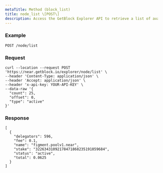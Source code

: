 ```yaml
---
metaTitle: Method (block_list)
title: node_list \[POST\]
description: Access the GetBlock Explorer API to retrieve a list of available nodes. Utilize the power of blockchain infrastructure for your applications effortlessly.
---
```


### Example

```POST /node/list```

### Request

```
curl --location --request POST 'https://near.getblock.io/explorer/node/list' \
--header 'Content-Type: application/json' \
--header 'Accept: application/json' \
--header 'x-api-key: YOUR-API-KEY' \
--data-raw '{
  "count": 25,
  "offset": 0,
  "type": "active"
}'
```

### Response

```
[
  {
    "delegators": 596,
    "fee": 0.1,
    "name": "figment.poolv1.near",
    "stake": "32263431092178471868235191059684",
    "status": "active",
    "total": 0.0625
  }
]
```
